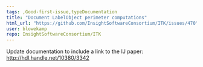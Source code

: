 ```yaml
---
tags: ,Good-first-issue,typeDocumentation
title: "Document LabelObject perimeter computations"
html_url: "https://github.com/InsightSoftwareConsortium/ITK/issues/470"
user: blowekamp
repo: InsightSoftwareConsortium/ITK
---
```


Update documentation to include a link to the IJ paper:
http://hdl.handle.net/10380/3342
